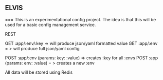 ## ELVIS
===
This is an experimentational config project.  The idea is that this will
be used for a basic config management service.

REST

GET :app/:env/:key => will produce json/yaml formatted value
GET :app/:env = > will produce full json/yaml config

POST :app/:env (params: key: :value) => creates :key for all :envs
POST :app (params: env: :value) = > creates a new :env

All data will be stored using Redis
